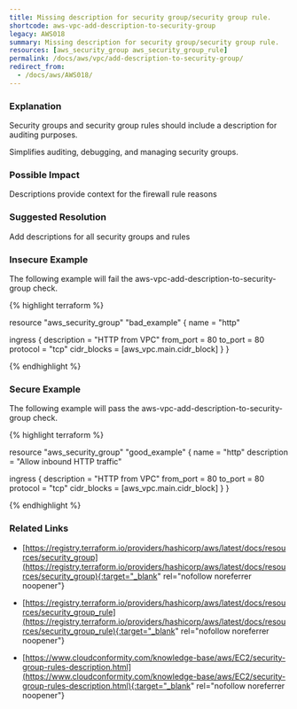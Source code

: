 ```yaml
---
title: Missing description for security group/security group rule.
shortcode: aws-vpc-add-description-to-security-group
legacy: AWS018
summary: Missing description for security group/security group rule. 
resources: [aws_security_group aws_security_group_rule] 
permalink: /docs/aws/vpc/add-description-to-security-group/
redirect_from: 
  - /docs/aws/AWS018/
---
```


### Explanation


Security groups and security group rules should include a description for auditing purposes.

Simplifies auditing, debugging, and managing security groups.


### Possible Impact
Descriptions provide context for the firewall rule reasons

### Suggested Resolution
Add descriptions for all security groups and rules


### Insecure Example

The following example will fail the aws-vpc-add-description-to-security-group check.

{% highlight terraform %}

resource "aws_security_group" "bad_example" {
  name        = "http"

  ingress {
    description = "HTTP from VPC"
    from_port   = 80
    to_port     = 80
    protocol    = "tcp"
    cidr_blocks = [aws_vpc.main.cidr_block]
  }
}

{% endhighlight %}



### Secure Example

The following example will pass the aws-vpc-add-description-to-security-group check.

{% highlight terraform %}

resource "aws_security_group" "good_example" {
  name        = "http"
  description = "Allow inbound HTTP traffic"

  ingress {
    description = "HTTP from VPC"
    from_port   = 80
    to_port     = 80
    protocol    = "tcp"
    cidr_blocks = [aws_vpc.main.cidr_block]
  }
}

{% endhighlight %}



### Related Links


- [https://registry.terraform.io/providers/hashicorp/aws/latest/docs/resources/security_group](https://registry.terraform.io/providers/hashicorp/aws/latest/docs/resources/security_group){:target="_blank" rel="nofollow noreferrer noopener"}

- [https://registry.terraform.io/providers/hashicorp/aws/latest/docs/resources/security_group_rule](https://registry.terraform.io/providers/hashicorp/aws/latest/docs/resources/security_group_rule){:target="_blank" rel="nofollow noreferrer noopener"}

- [https://www.cloudconformity.com/knowledge-base/aws/EC2/security-group-rules-description.html](https://www.cloudconformity.com/knowledge-base/aws/EC2/security-group-rules-description.html){:target="_blank" rel="nofollow noreferrer noopener"}


